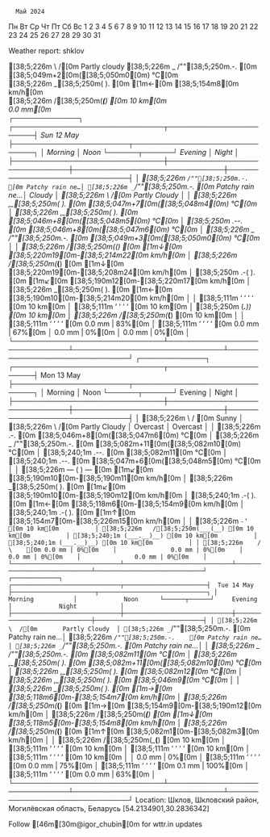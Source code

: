       Май 2024      
Пн Вт Ср Чт Пт Сб Вс
       1  2  3  4  5
 6  7  8  9 10 11 12
13 14 15 16 17 18 19
20 21 22 23 24 25 26
27 28 29 30 31      
                    
Weather report: shklov

  [38;5;226m   \  /[0m       Partly cloudy 
  [38;5;226m _ /""[38;5;250m.-.    [0m [38;5;049m+2[0m([38;5;050m0[0m) °C[0m       
  [38;5;226m   \_[38;5;250m(   ).  [0m [1m←[0m [38;5;154m8[0m km/h[0m       
  [38;5;226m   /[38;5;250m(___(__) [0m 10 km[0m          
                0.0 mm[0m         
                                                       ┌─────────────┐                                                       
┌──────────────────────────────┬───────────────────────┤  Sun 12 May ├───────────────────────┬──────────────────────────────┐
│            Morning           │             Noon      └──────┬──────┘     Evening           │             Night            │
├──────────────────────────────┼──────────────────────────────┼──────────────────────────────┼──────────────────────────────┤
│ [38;5;226m _`/""[38;5;250m.-.    [0m Patchy rain ne…│ [38;5;226m _`/""[38;5;250m.-.    [0m Patchy rain ne…│               Cloudy         │ [38;5;226m   \  /[0m       Partly Cloudy  │
│ [38;5;226m  ,\_[38;5;250m(   ).  [0m [38;5;047m+7[0m([38;5;048m4[0m) °C[0m       │ [38;5;226m  ,\_[38;5;250m(   ).  [0m [38;5;046m+8[0m([38;5;048m5[0m) °C[0m       │ [38;5;250m     .--.    [0m [38;5;046m+8[0m([38;5;047m6[0m) °C[0m       │ [38;5;226m _ /""[38;5;250m.-.    [0m [38;5;049m+3[0m([38;5;050m0[0m) °C[0m       │
│ [38;5;226m   /[38;5;250m(___(__) [0m [1m↓[0m [38;5;220m19[0m-[38;5;214m22[0m km/h[0m   │ [38;5;226m   /[38;5;250m(___(__) [0m [1m↓[0m [38;5;220m19[0m-[38;5;208m24[0m km/h[0m   │ [38;5;250m  .-(    ).  [0m [1m↙[0m [38;5;190m12[0m-[38;5;220m17[0m km/h[0m   │ [38;5;226m   \_[38;5;250m(   ).  [0m [1m←[0m [38;5;190m10[0m-[38;5;214m20[0m km/h[0m   │
│ [38;5;111m     ‘ ‘ ‘ ‘ [0m 10 km[0m          │ [38;5;111m     ‘ ‘ ‘ ‘ [0m 10 km[0m          │ [38;5;250m (___.__)__) [0m 10 km[0m          │ [38;5;226m   /[38;5;250m(___(__) [0m 10 km[0m          │
│ [38;5;111m    ‘ ‘ ‘ ‘  [0m 0.0 mm | 83%[0m   │ [38;5;111m    ‘ ‘ ‘ ‘  [0m 0.0 mm | 67%[0m   │               0.0 mm | 0%[0m    │               0.0 mm | 0%[0m    │
└──────────────────────────────┴──────────────────────────────┴──────────────────────────────┴──────────────────────────────┘
                                                       ┌─────────────┐                                                       
┌──────────────────────────────┬───────────────────────┤  Mon 13 May ├───────────────────────┬──────────────────────────────┐
│            Morning           │             Noon      └──────┬──────┘     Evening           │             Night            │
├──────────────────────────────┼──────────────────────────────┼──────────────────────────────┼──────────────────────────────┤
│ [38;5;226m    \   /    [0m Sunny          │ [38;5;226m   \  /[0m       Partly Cloudy  │               Overcast       │               Overcast       │
│ [38;5;226m     .-.     [0m [38;5;046m+8[0m([38;5;047m6[0m) °C[0m       │ [38;5;226m _ /""[38;5;250m.-.    [0m [38;5;082m+11[0m([38;5;082m10[0m) °C[0m     │ [38;5;240;1m     .--.    [0m [38;5;082m11[0m °C[0m          │ [38;5;240;1m     .--.    [0m [38;5;047m+6[0m([38;5;048m5[0m) °C[0m       │
│ [38;5;226m  ― (   ) ―  [0m [1m↙[0m [38;5;190m10[0m-[38;5;190m11[0m km/h[0m   │ [38;5;226m   \_[38;5;250m(   ).  [0m [1m↙[0m [38;5;190m10[0m-[38;5;190m12[0m km/h[0m   │ [38;5;240;1m  .-(    ).  [0m [1m←[0m [38;5;118m6[0m-[38;5;154m9[0m km/h[0m     │ [38;5;240;1m  .-(    ).  [0m [1m↑[0m [38;5;154m7[0m-[38;5;226m15[0m km/h[0m    │
│ [38;5;226m     `-’     [0m 10 km[0m          │ [38;5;226m   /[38;5;250m(___(__) [0m 10 km[0m          │ [38;5;240;1m (___.__)__) [0m 10 km[0m          │ [38;5;240;1m (___.__)__) [0m 10 km[0m          │
│ [38;5;226m    /   \    [0m 0.0 mm | 0%[0m    │               0.0 mm | 0%[0m    │               0.0 mm | 0%[0m    │               0.0 mm | 0%[0m    │
└──────────────────────────────┴──────────────────────────────┴──────────────────────────────┴──────────────────────────────┘
                                                       ┌─────────────┐                                                       
┌──────────────────────────────┬───────────────────────┤  Tue 14 May ├───────────────────────┬──────────────────────────────┐
│            Morning           │             Noon      └──────┬──────┘     Evening           │             Night            │
├──────────────────────────────┼──────────────────────────────┼──────────────────────────────┼──────────────────────────────┤
│ [38;5;226m   \  /[0m       Partly Cloudy  │ [38;5;226m _`/""[38;5;250m.-.    [0m Patchy rain ne…│ [38;5;226m _`/""[38;5;250m.-.    [0m Patchy rain ne…│ [38;5;226m _`/""[38;5;250m.-.    [0m Patchy rain ne…│
│ [38;5;226m _ /""[38;5;250m.-.    [0m [38;5;082m11[0m °C[0m          │ [38;5;226m  ,\_[38;5;250m(   ).  [0m [38;5;082m+11[0m([38;5;082m10[0m) °C[0m     │ [38;5;226m  ,\_[38;5;250m(   ).  [0m [38;5;082m12[0m °C[0m          │ [38;5;226m  ,\_[38;5;250m(   ).  [0m [38;5;046m9[0m °C[0m           │
│ [38;5;226m   \_[38;5;250m(   ).  [0m [1m→[0m [38;5;118m6[0m-[38;5;154m7[0m km/h[0m     │ [38;5;226m   /[38;5;250m(___(__) [0m [1m→[0m [38;5;154m9[0m-[38;5;190m12[0m km/h[0m    │ [38;5;226m   /[38;5;250m(___(__) [0m [1m↓[0m [38;5;118m5[0m-[38;5;154m8[0m km/h[0m     │ [38;5;226m   /[38;5;250m(___(__) [0m [1m↑[0m [38;5;082m1[0m-[38;5;082m3[0m km/h[0m     │
│ [38;5;226m   /[38;5;250m(___(__) [0m 10 km[0m          │ [38;5;111m     ‘ ‘ ‘ ‘ [0m 10 km[0m          │ [38;5;111m     ‘ ‘ ‘ ‘ [0m 10 km[0m          │ [38;5;111m     ‘ ‘ ‘ ‘ [0m 10 km[0m          │
│               0.0 mm | 0%[0m    │ [38;5;111m    ‘ ‘ ‘ ‘  [0m 0.0 mm | 75%[0m   │ [38;5;111m    ‘ ‘ ‘ ‘  [0m 0.1 mm | 100%[0m  │ [38;5;111m    ‘ ‘ ‘ ‘  [0m 0.0 mm | 63%[0m   │
└──────────────────────────────┴──────────────────────────────┴──────────────────────────────┴──────────────────────────────┘
Location: Шклов, Шкловский район, Могилёвская область, Беларусь [54.2134901,30.2836342]

Follow [46m[30m@igor_chubin[0m for wttr.in updates

